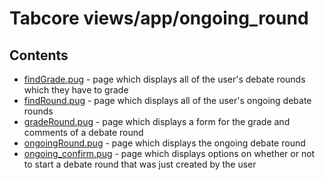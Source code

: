 # Tabcore views/app/ongoing_round

## Contents

- [findGrade.pug](https://github.com/ccapdev1920T2/s11g5/blob/master/views/app/ongoing_round/findGrade.pug) - page which displays all of the user's debate rounds which they have to grade
- [findRound.pug](https://github.com/ccapdev1920T2/s11g5/blob/master/views/app/ongoing_round/findRound.pug) - page which displays all of the user's ongoing debate rounds
- [gradeRound.pug](https://github.com/ccapdev1920T2/s11g5/blob/master/views/app/ongoing_round/gradeRound.pug) - page which displays a form for the grade and comments of a debate round
- [ongoingRound.pug](https://github.com/ccapdev1920T2/s11g5/blob/master/views/app/ongoing_round/ongoingRound.pug) - page which displays the ongoing debate round
- [ongoing_confirm.pug](https://github.com/ccapdev1920T2/s11g5/blob/master/views/app/ongoing_round/ongoing_confirm.pug) - page which displays options on whether or not to start a debate round that was just created by the user
